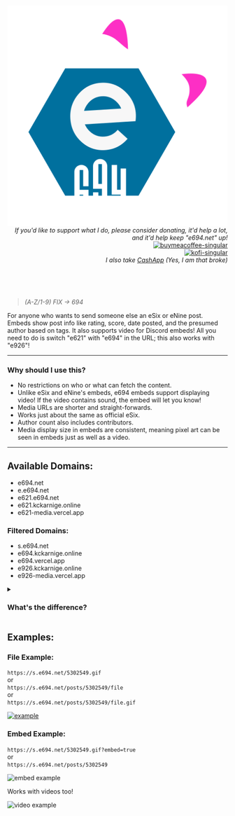 <img  align="left" alt="e694" src="./public/icon.svg">

<p align="right">
  <br>
  <i>If you'd like to support what I do, please consider donating, it'd help a lot, and it'd help keep "e694.net" up!</i>
  <br>
  <a href="https://www.buymeacoffee.com/kckarnige" target="_blank">
    <img alt="buymeacoffee-singular" height="40" src="https://cdn.jsdelivr.net/npm/@intergrav/devins-badges@3/assets/compact/donate/buymeacoffee-singular_vector.svg">
  </a>
  <br>
  <a href="https://ko-fi.com/kckarnige" target="_blank">
    <img alt="kofi-singular" height="40" src="https://cdn.jsdelivr.net/npm/@intergrav/devins-badges@3/assets/compact/donate/kofi-singular_vector.svg">
  </a>
  <br>
  <i>I also take <a href="https://cash.app/$kckarnige">CashApp</a> (Yes, I am that broke)</i>
</p>

<br>
<br>
<br>

>*(A-Z/1-9) FIX -> 694*

For anyone who wants to send someone else an eSix or eNine post. Embeds show post info like rating, score, date posted, and the presumed author based on tags. It also supports video for Discord embeds! All you need to do is switch "e621" with "e694" in the URL; this also works with "e926"!

----

### Why should I use this?

- No restrictions on who or what can fetch the content.
- Unlike eSix and eNine's embeds, e694 embeds support displaying video! If the video contains sound, the embed will let you know!
- Media URLs are shorter and straight-forwards.
- Works just about the same as official eSix.
- Author count also includes contributors.
- Media display size in embeds are consistent, meaning pixel art can be seen in embeds just as well as a video.

----

## Available Domains:

- e694.net
- e.e694.net
- e621.e694.net
- e621.kckarnige.online
- e621-media.vercel.app

### Filtered Domains:

- s.e694.net
- e694.kckarnige.online
- e694.vercel.app
- e926.kckarnige.online
- e926-media.vercel.app

<details>
<summary>
<h3>What's the difference?</h3>
</summary>
"e621" is known as "the furry porn website", however they do have a alternative domain which displays EXCLUSIVELY safe-rated content called "e926".

"Filtered" domains will link to eNine, and if the post is meant to link to anything above a "safe" rating, it will not be displayed.
</details>

## Examples:

### File Example:

`https://s.e694.net/5302549.gif`  
or  
`https://s.e694.net/posts/5302549/file`  
or  
`https://s.e694.net/posts/5302549/file.gif`

[![example](https://s.e694.net/posts/5302549/file)](https://s.e694.net/posts/5302549/file)

### Embed Example:

`https://s.e694.net/5302549.gif?embed=true`  
or  
`https://s.e694.net/posts/5302549`

![embed example](https://s.e694.net/embed_example.png)

Works with videos too!

![video example](https://e694.net/video_example.png)